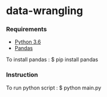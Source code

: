 # data-wrangling

### Requirements
* [Python 3.6](https://www.python.org/downloads/)
* [Pandas](https://pypi.org/project/pandas/#files)

To install pandas :
$ pip install pandas

### Instruction 
To run python script :
$ python main.py
